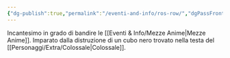 ```yaml
---
{"dg-publish":true,"permalink":"/eventi-and-info/ros-row/","dgPassFrontmatter":true}
---
```


Incantesimo in grado di bandire le [[Eventi & Info/Mezze Anime\|Mezze Anime]]. Imparato dalla distruzione di un cubo nero trovato nella testa del [[Personaggi/Extra/Colossale\|Colossale]].